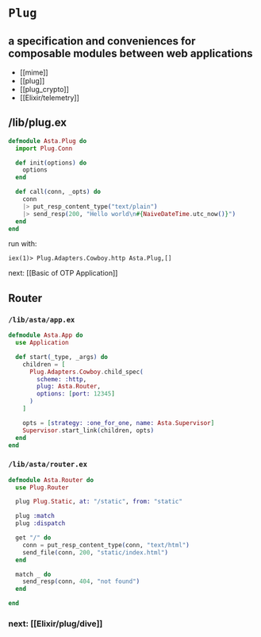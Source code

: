 # `Plug`
## a specification and conveniences for composable modules between web applications

- [[mime]]
- [[plug]]
- [[plug_crypto]]
- [[Elixir/telemetry]]

## /lib/plug.ex

```elixir
defmodule Asta.Plug do
  import Plug.Conn

  def init(options) do
    options
  end

  def call(conn, _opts) do
    conn
    |> put_resp_content_type("text/plain")
    |> send_resp(200, "Hello world\n#{NaiveDateTime.utc_now()}")
  end
end
```

run with: 

```
iex(1)> Plug.Adapters.Cowboy.http Asta.Plug,[]
```

next: [[Basic of OTP Application]]

## Router

### `/lib/asta/app.ex`

```elixir
defmodule Asta.App do
  use Application

  def start(_type, _args) do
    children = [
      Plug.Adapters.Cowboy.child_spec(
        scheme: :http,
        plug: Asta.Router,
        options: [port: 12345]
      )
    ]

    opts = [strategy: :one_for_one, name: Asta.Supervisor]
    Supervisor.start_link(children, opts)
  end
end
```

### `/lib/asta/router.ex`

```elixir
defmodule Asta.Router do
  use Plug.Router

  plug Plug.Static, at: "/static", from: "static"

  plug :match
  plug :dispatch

  get "/" do
    conn = put_resp_content_type(conn, "text/html")
    send_file(conn, 200, "static/index.html")
  end

  match _ do
    send_resp(conn, 404, "not found")
  end

end
```


### next: [[Elixir/plug/dive]]